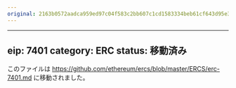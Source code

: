 ```yaml
---
original: 2163b0572aadca959ed97c04f583c2bb607c1cd1583334beb61cf643d95e3f5c
---
```


---
eip: 7401
category: ERC
status: 移動済み
---

このファイルは https://github.com/ethereum/ercs/blob/master/ERCS/erc-7401.md に移動されました。